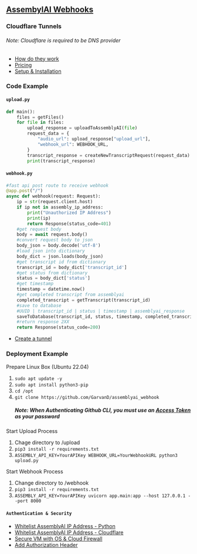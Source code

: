 ## [AssembylAI Webhooks](https://www.assemblyai.com/docs/walkthroughs#using-webhooks)



### Cloudflare Tunnels
###### Note: Cloudflare is required to be DNS provider
- [How do they work](https://developers.cloudflare.com/cloudflare-one/connections/connect-apps)
- [Pricing](https://blog.cloudflare.com/tunnel-for-everyone/)
- [Setup & Installation](https://developers.cloudflare.com/cloudflare-one/connections/connect-apps/install-and-setup/tunnel-guide/remote/)

### Code Example

#### ```upload.py```
```python
def main():
    files = getFiles()
    for file in files:
        upload_response = uploadToAssemblyAI(file)
        request_data = {
            "audio_url": upload_response["upload_url"],
            "webhook_url": WEBHOOK_URL,
        }
        transcript_response = createNewTranscriptRequest(request_data)
        print(transcript_response)
```

#### ```webhook.py```
```python
#fast api post route to receive webhook
@app.post("/")
async def webhook(request: Request): 
    ip = str(request.client.host)
    if ip not in assembly_ip_address:
        print("Unauthorized IP Address")
        print(ip)
        return Response(status_code=401)
    #get request body
    body = await request.body()
    #convert request body to json
    body_json = body.decode('utf-8')
    #load json into dictionary
    body_dict = json.loads(body_json)
    #get transcript id from dictionary
    transcript_id = body_dict['transcript_id']
    #get status from dictionary
    status = body_dict['status']
    #get timestamp
    timestamp = datetime.now()
    #get completed transcript from assemblyai
    completed_transcript = getTranscript(transcript_id)
    #save to database
    #UUID | transcript_id | status | timestamp | assemblyai_response
    saveToDatabase(transcript_id, status, timestamp, completed_transcript)
    #return response 2XX
    return Response(status_code=200)
```
- [Create a tunnel](https://developers.cloudflare.com/cloudflare-one/connections/connect-apps/install-and-setup/tunnel-guide/remote/#1-create-a-tunnel)

### Deployment Example

Prepare Linux Box (Ubuntu 22.04)

1. ```sudo apt update -y```
2. ```sudo apt install python3-pip```
3. ```cd /opt```
4. ```git clone https://github.com/GarvanD/assemblyai_webhook```
    ##### Note: When Authenticating Github CLI, you must use an [Access Token](https://github.com/settings/tokens) as your password

Start Upload Process

1. Chage directory to /upload
2. ```pip3 install -r requirements.txt```
3. ```ASSEMBLY_API_KEY=YourAPIKey WEBHOOK_URL=YourWebhookURL python3 upload.py``` 

Start Webhook Process

1. Change directory to /webhook
2. ```pip3 install -r requirements.txt```
3. ```ASSEMBLY_API_KEY=YourAPIKey uvicorn app.main:app --host 127.0.0.1 --port 8000```




#### ```Authentication & Security```
- [Whitelist AssemblyAI IP Address - Python](https://github.com/GarvanD/assemblyai_webhook/blob/main/webhook/app/main.py#L31)
- [Whitelist AssemblyAI IP Address - Cloudflare](https://developers.cloudflare.com/cloudflare-one/connections/connect-apps/install-and-setup/tunnel-guide/remote/#3-connect-a-network)
- [Secure VM with OS & Cloud Firewall](https://developers.cloudflare.com/cloudflare-one/connections/connect-apps/do-more-with-tunnels/secure-server/)
- [Add Authorization Header](https://www.assemblyai.com/docs/walkthroughs#using-webhooks)











